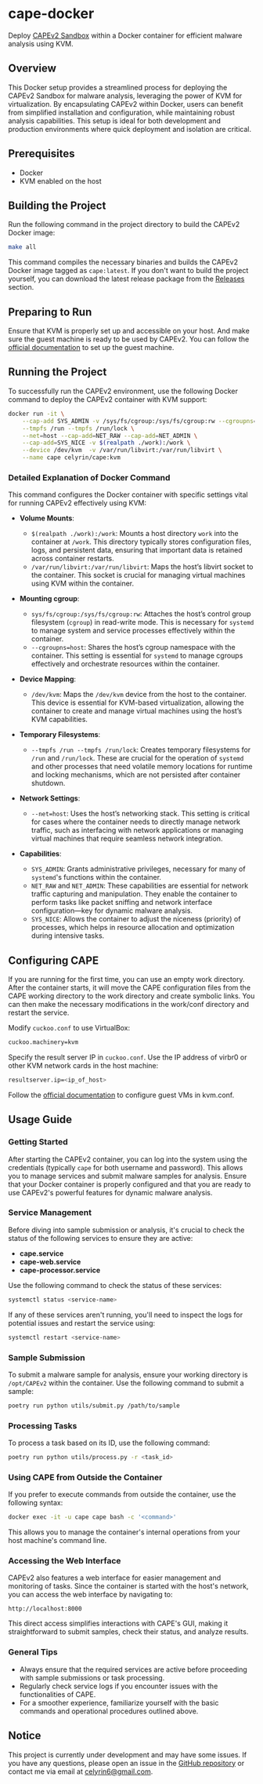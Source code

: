 # cape-docker
Deploy [CAPEv2 Sandbox](https://github.com/kevoreilly/CAPEv2.git) within a Docker container for efficient malware analysis using KVM.

## Overview
This Docker setup provides a streamlined process for deploying the CAPEv2 Sandbox for malware analysis, leveraging the power of KVM for virtualization. By encapsulating CAPEv2 within Docker, users can benefit from simplified installation and configuration, while maintaining robust analysis capabilities. This setup is ideal for both development and production environments where quick deployment and isolation are critical.

## Prerequisites
- Docker
- KVM enabled on the host

## Building the Project
Run the following command in the project directory to build the CAPEv2 Docker image:

```bash
make all
```

This command compiles the necessary binaries and builds the CAPEv2 Docker image tagged as `cape:latest`.
If you don't want to build the project yourself, you can download the latest release package from the [Releases](https://github.com/celyrin/cape-docker/releases) section.


## Preparing to Run
Ensure that KVM is properly set up and accessible on your host. And make sure the guest machine is ready to be used by CAPEv2. You can follow the [official documentation](https://capev2.readthedocs.io/en/latest/installation/guest/index.html) to set up the guest machine.


## Running the Project
To successfully run the CAPEv2 environment, use the following Docker command to deploy the CAPEv2 container with KVM support:

```bash
docker run -it \
    --cap-add SYS_ADMIN -v /sys/fs/cgroup:/sys/fs/cgroup:rw --cgroupns=host\
    --tmpfs /run --tmpfs /run/lock \
    --net=host --cap-add=NET_RAW --cap-add=NET_ADMIN \
    --cap-add=SYS_NICE -v $(realpath ./work):/work \
    --device /dev/kvm  -v /var/run/libvirt:/var/run/libvirt \
    --name cape celyrin/cape:kvm
```

### Detailed Explanation of Docker Command
This command configures the Docker container with specific settings vital for running CAPEv2 effectively using KVM:

- **Volume Mounts**:
  - `$(realpath ./work):/work`: Mounts a host directory `work` into the container at `/work`. This directory typically stores configuration files, logs, and persistent data, ensuring that important data is retained across container restarts.
  - `/var/run/libvirt:/var/run/libvirt`: Maps the host’s libvirt socket to the container. This socket is crucial for managing virtual machines using KVM within the container.

- **Mounting cgroup**:
  - `sys/fs/cgroup:/sys/fs/cgroup:rw`: Attaches the host’s control group filesystem (`cgroup`) in read-write mode. This is necessary for `systemd` to manage system and service processes effectively within the container.
  - `--cgroupns=host`: Shares the host’s cgroup namespace with the container. This setting is essential for `systemd` to manage cgroups effectively and orchestrate resources within the container.

- **Device Mapping**:
  - `/dev/kvm`: Maps the `/dev/kvm` device from the host to the container. This device is essential for KVM-based virtualization, allowing the container to create and manage virtual machines using the host’s KVM capabilities.

- **Temporary Filesystems**:
  - `--tmpfs /run --tmpfs /run/lock`: Creates temporary filesystems for `/run` and `/run/lock`. These are crucial for the operation of `systemd` and other processes that need volatile memory locations for runtime and locking mechanisms, which are not persisted after container shutdown.

- **Network Settings**:
  - `--net=host`: Uses the host’s networking stack. This setting is critical for cases where the container needs to directly manage network traffic, such as interfacing with network applications or managing virtual machines that require seamless network integration.

- **Capabilities**:
  - `SYS_ADMIN`: Grants administrative privileges, necessary for many of `systemd`'s functions within the container.
  - `NET_RAW` and `NET_ADMIN`: These capabilities are essential for network traffic capturing and manipulation. They enable the container to perform tasks like packet sniffing and network interface configuration—key for dynamic malware analysis.
  - `SYS_NICE`: Allows the container to adjust the niceness (priority) of processes, which helps in resource allocation and optimization during intensive tasks.


## Configuring CAPE
If you are running for the first time, you can use an empty work directory. After the container starts, it will move the CAPE configuration files from the CAPE working directory to the work directory and create symbolic links. You can then make the necessary modifications in the work/conf directory and restart the service.

Modify `cuckoo.conf` to use VirtualBox:
```bash
cuckoo.machinery=kvm
```

Specify the result server IP in `cuckoo.conf`. Use the IP address of virbr0 or other KVM network cards in the host machine:
```bash
resultserver.ip=<ip_of_host>
```

Follow the [official documentation](https://capev2.readthedocs.io/en/latest/installation/index.html) to configure guest VMs in kvm.conf.

## Usage Guide

### Getting Started
After starting the CAPEv2 container, you can log into the system using the credentials (typically `cape` for both username and password). This allows you to manage services and submit malware samples for analysis. Ensure that your Docker container is properly configured and that you are ready to use CAPEv2's powerful features for dynamic malware analysis.

### Service Management
Before diving into sample submission or analysis, it's crucial to check the status of the following services to ensure they are active:
- **cape.service**
- **cape-web.service**
- **cape-processor.service**

Use the following command to check the status of these services:
```bash
systemctl status <service-name>
```
If any of these services aren't running, you'll need to inspect the logs for potential issues and restart the service using:
```bash
systemctl restart <service-name>
```

### Sample Submission
To submit a malware sample for analysis, ensure your working directory is `/opt/CAPEv2` within the container. Use the following command to submit a sample:
```bash
poetry run python utils/submit.py /path/to/sample
```

### Processing Tasks
To process a task based on its ID, use the following command:
```bash
poetry run python utils/process.py -r <task_id>
```

### Using CAPE from Outside the Container
If you prefer to execute commands from outside the container, use the following syntax:
```bash
docker exec -it -u cape cape bash -c '<command>'
```
This allows you to manage the container's internal operations from your host machine's command line.

### Accessing the Web Interface
CAPEv2 also features a web interface for easier management and monitoring of tasks. Since the container is started with the host's network, you can access the web interface by navigating to:
```
http://localhost:8000
```
This direct access simplifies interactions with CAPE's GUI, making it straightforward to submit samples, check their status, and analyze results.

### General Tips
- Always ensure that the required services are active before proceeding with sample submissions or task processing.
- Regularly check service logs if you encounter issues with the functionalities of CAPE.
- For a smoother experience, familiarize yourself with the basic commands and operational procedures outlined above.


## Notice
This project is currently under development and may have some issues. If you have any questions, please open an issue in the [GitHub repository](https://github.com/celyrin/cape-docker/issues) or contact me via email at celyrin6@gmail.com.